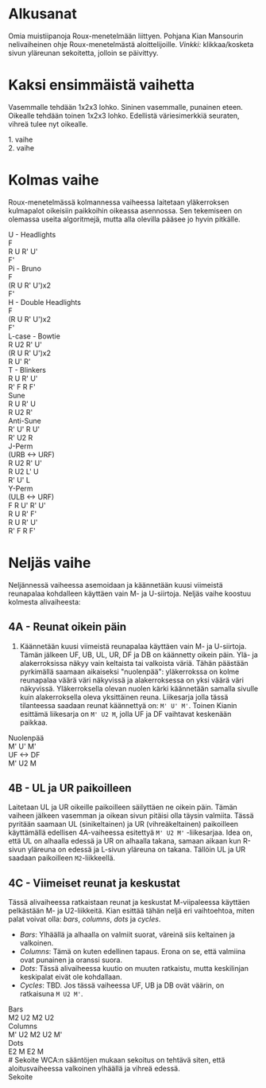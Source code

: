 # Alkusanat
Omia muistiipanoja Roux-menetelmään liittyen. Pohjana Kian Mansourin nelivaiheinen ohje Roux-menetelmästä aloittelijoille.
_Vinkki:_ klikkaa/kosketa sivun yläreunan sekoitetta, jolloin se päivittyy.

# Kaksi ensimmäistä vaihetta
Vasemmalle tehdään 1x2x3 lohko. Sininen vasemmalle, punainen eteen. Oikealle tehdään toinen 1x2x3 lohko. Edellistä väriesimerkkiä seuraten, vihreä tulee nyt oikealle.<br>
<div class="algorithm-container">
    <div class="algorithm">1. vaihe</div>
    <div class="roofpig algorithm-visual" data-config="solved=*|tweaks=L:bL B:Bl L:L L:fL F:Fl L:dbL D:Dbl B:dBl L:dL D:Dl D:Dfl F:dFl L:dfL|setupmoves=y'"></div>
</div>
<div class="algorithm-container">
    <div class="algorithm">2. vaihe</div>
    <div class="roofpig algorithm-visual" data-config="solved=*|tweaks=L:bL B:Bl L:L L:fL F:Fl L:dbL D:Dbl B:dBl L:dL D:Dl D:Dfl F:dFl L:dfL R:bR B:Br R:fR F:Fr R:R R:dR D:Dr R:dfR D:Dfr F:dFr D:Dbr B:dBr R:dbR"></div>
</div>
<div class="spacer"></div>

# Kolmas vaihe
Roux-menetelmässä kolmannessa vaiheessa laitetaan yläkerroksen kulmapalot oikeisiin paikkoihin oikeassa asennossa. Sen tekemiseen on olemassa useita algoritmejä, mutta alla olevilla pääsee jo hyvin pitkälle.
<div class="algorithm-container">
    <div class="algorithm">U - Headlights</div>
    <div class="roofpig algorithm-visual" data-config="solved=U-|colored=Ufr Ufl Ubl Ubr|alg=F R U R' U' F'"></div>
    <div class="algorithm">F <div class="sexy keep-inline">R U R' U'</div> F'</div>
</div>
<div class="algorithm-container">
    <div class="algorithm">Pi - Bruno</div>
    <div class="roofpig algorithm-visual" data-config="solved=U-|colored=Ufr Ufl Ubl Ubr|alg=F R U R' U' R U R' U' F'"></div>
    <div class="algorithm">F <div class="sexy keep-inline">(R U R' U')x2</div> F'</div>
</div>
<div class="algorithm-container">
    <div class="algorithm">H - Double Headlights</div>
    <div class="roofpig algorithm-visual" data-config="solved=U-|colored=Ufr Ufl Ubl Ubr|alg=F R U R' U' R U R' U' R U R' U' F'"></div>
    <div class="algorithm">F <div class="sexy keep-inline">(R U R' U')x2</div> F'</div>
</div>

<div class="algorithm-container">
    <div class="algorithm">L-case - Bowtie</div>
    <div class="roofpig algorithm-visual" data-config="solved=U-|colored=Ufr Ufl Ubl Ubr|alg=R U2 R' U' R U R' U' R U R' U' R U' R'"></div>
    <div class="algorithm"><div class="r-u2-primed">R U2 R' U'</div><div class="sexy">(R U R' U')x2</div>R U' R'</div>
</div>

<div class="algorithm-container">
    <div class="algorithm">T - Blinkers</div>
    <div class="roofpig algorithm-visual" data-config="solved=U-|colored=Ufr Ufl Ubl Ubr|alg=R U R' U' R' F R F'"></div>
    <div class="algorithm"><div class="sexy">R U R' U'</div><div class="sledgehammer">R' F R F'</div></div>
</div>

<div class="algorithm-container">
    <div class="algorithm">Sune</div>
    <div class="roofpig algorithm-visual" data-config="solved=U-|colored=Ufr Ufl Ubl Ubr|alg=R U R' U R U2 R'"></div>
    <div class="algorithm">R U R' U<br>R U2 R'</div>
</div>

<div class="algorithm-container">
    <div class="algorithm">Anti-Sune</div>
    <div class="roofpig algorithm-visual" data-config="solved=U-|colored=Ufr Ufl Ubl Ubr|alg=R' U' R U' R' U2 R"></div>
    <div class="algorithm">R' U' R U'<br>R' U2 R</div>
</div>

<div class="algorithm-container">
    <div class="algorithm">J-Perm<br>(URB <-> URF)</div>
    <div class="roofpig algorithm-visual" data-config="solved=U-|colored=URF ULF URB ULB|alg=R U2 R' U' R U2 L' U R' U' L"></div>
    <div class="algorithm"><div class="r-u2-primed">R U2 R' U'</div>R U2 L' U<br>R' U' L</div>
</div>

<div class="algorithm-container">
    <div class="algorithm">Y-Perm<br>(ULB <-> URF)</div>
    <div class="roofpig algorithm-visual" data-config="solved=U-|colored=URF ULF URB ULB|alg=F R U' R' U' R U R' F' R U R' U' R' F R F'"></div>
    <div class="algorithm">F R U' R' U'<br>R U R' F'<br><div class="sexy">R U R' U'</div><div class="sledgehammer">R' F R F'</div></div>
</div>

<div class="spacer"></div>

# Neljäs vaihe
Neljännessä vaiheessa asemoidaan ja käännetään kuusi viimeistä reunapalaa kohdalleen käyttäen vain M- ja U-siirtoja. Neljäs vaihe koostuu kolmesta alivaiheesta:

## 4A - Reunat oikein päin
1. Käännetään kuusi viimeistä reunapalaa käyttäen vain M- ja U-siirtoja. Tämän jälkeen UF, UB, UL, UR, DF ja DB on käännetty oikein päin. Ylä- ja alakerroksissa näkyy vain keltaista tai valkoista väriä. Tähän päästään pyrkimällä saamaan aikaiseksi "nuolenpää": yläkerrokssa on kolme reunapalaa väärä väri näkyvissä ja alakerroksessa on yksi väärä väri näkyvissä. Yläkerroksella olevan nuolen kärki käännetään samalla sivulle kuin alakerroksella oleva yksittäinen reuna. Liikesarja jolla tässä tilanteessa saadaan reunat käännettyä on: `M' U' M'`. Toinen Kianin esittämä liikesarja on `M' U2 M`, jolla UF ja DF vaihtavat keskenään paikkaa.
<div class="algorithm-container">
    <div class="algorithm">Nuolenpää</div>
    <div class="roofpig algorithm-visual" data-config="solved=*|tweaks=U:uB B:Ub R:Dr D:dR B:Db D:dB L:DL D:dL|setupmoves=M' U' M'|alg=M' U' M'"></div>
    <div class="algorithm">M' U' M'</div>
</div>
<div class="algorithm-container">
    <div class="algorithm">UF <-> DF</div>
    <div class="roofpig algorithm-visual" data-config="solved=*|tweaks=U:Uf F:uF D:Df F:dF|setupmoves=M' U2 M|alg=M' U2 M"></div>
    <div class="algorithm">M' U2 M</div>
</div>
<div class="spacer"></div>

## 4B - UL ja UR paikoilleen
Laitetaan UL ja UR oikeille paikoilleen säilyttäen ne oikein päin. Tämän vaiheen jälkeen vasemman ja oikean sivun pitäisi olla täysin valmiita. Tässä pyritään saamaan UL (sinikeltainen) ja UR (vihreäkeltainen) paikoilleen käyttämällä edellisen 4A-vaiheessa esitettyä `M' U2 M'` -liikesarjaa. Idea on, että UL on alhaalla edessä ja UR on alhaalla takana, samaan aikaan kun R-sivun yläreuna on edessä ja L-sivun yläreuna on takana. Tällöin UL ja UR saadaan paikoilleen `M2`-liikkeellä.

## 4C - Viimeiset reunat ja keskustat
Tässä alivaiheessa ratkaistaan reunat ja keskustat M-viipaleessa käyttäen pelkästään M- ja U2-liikkeitä. Kian esittää tähän neljä eri vaihtoehtoa, miten palat voivat olla: _bars_, _columns_, _dots_ ja _cycles_.
- _Bars_: Ylhäällä ja alhaalla on valmiit suorat, väreinä siis keltainen ja valkoinen.
- _Columns_: Tämä on kuten edellinen tapaus. Erona on se, että valmiina ovat punainen ja oranssi suora.
- _Dots_: Tässä alivaiheessa kuutio on muuten ratkaistu, mutta keskilinjan keskipalat eivät ole kohdallaan.
- _Cycles_: TBD. Jos tässä vaiheessa UF, UB ja DB ovät väärin, on ratkaisuna `M U2 M'`.

<div class="algorithm-container">
    <div class="algorithm">Bars</div>
    <div class="roofpig algorithm-visual" data-config="solved=L R|tweaks=L:L R:R|alg=M2 U2 M2 U2"></div>
    <div class="algorithm">M2 U2 M2 U2</div>
</div>
<div class="algorithm-container">
    <div class="algorithm">Columns</div>
    <div class="roofpig algorithm-visual" data-config="solved=L R|tweaks=L:L R:R|alg=M' U2 M2 U2 M'"></div>
    <div class="algorithm">M' U2 M2 U2 M'</div>
</div>
<div class="algorithm-container">
    <div class="algorithm">Dots</div>
    <div class="roofpig algorithm-visual" data-config="solved=L R|tweaks=L:L R:R|alg=E2 M E2 M"></div>
    <div class="algorithm">E2 M E2 M</div>
</div>

<div class="spacer"></div>
# Sekoite
WCA:n sääntöjen mukaan sekoitus on tehtävä siten, että aloitusvaiheessa valkoinen ylhäällä ja vihreä edessä.
<div class="algorithm-container">
    <div class="algorithm">Sekoite</div>
    <div id="scramble-algorithm-visual"></div>
    <div id="scramble-algorithm" class="algorithm"></div>
</div>

